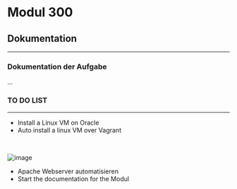 # Modul 300
## Dokumentation

---

###  Dokumentation der Aufgabe

...

### TO DO LIST

---

- Install a Linux VM on Oracle
- Auto install a linux VM over Vagrant

<br>

![image](https://github.com/ImSlacking/Modul300/assets/70324314/f92321d5-9044-428b-a44a-7e66db4f1bfa)
<br>

- Apache Webserver automatisieren
- Start the documentation for the Modul